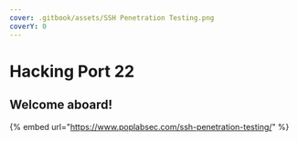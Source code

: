 ```yaml
---
cover: .gitbook/assets/SSH Penetration Testing.png
coverY: 0
---
```


# Hacking Port 22

## Welcome aboard!

{% embed url="https://www.poplabsec.com/ssh-penetration-testing/" %}
